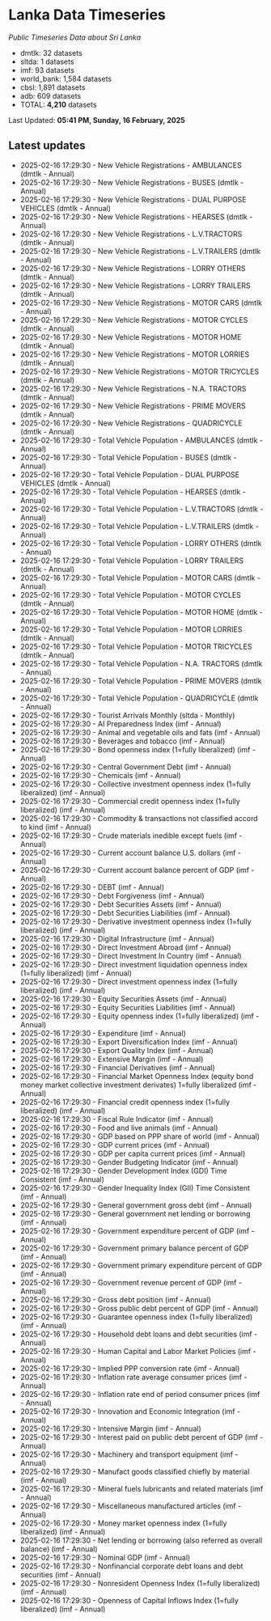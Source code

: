 # Lanka Data Timeseries
*Public Timeseries Data about Sri Lanka*

* dmtlk: 32 datasets
* sltda: 1 datasets
* imf: 93 datasets
* world_bank: 1,584 datasets
* cbsl: 1,891 datasets
* adb: 609 datasets
* TOTAL: **4,210** datasets

Last Updated: **05:41 PM, Sunday, 16 February, 2025**

## Latest updates

* 2025-02-16 17:29:30 - New Vehicle Registrations - AMBULANCES (dmtlk - Annual)
* 2025-02-16 17:29:30 - New Vehicle Registrations - BUSES (dmtlk - Annual)
* 2025-02-16 17:29:30 - New Vehicle Registrations - DUAL PURPOSE VEHICLES (dmtlk - Annual)
* 2025-02-16 17:29:30 - New Vehicle Registrations - HEARSES (dmtlk - Annual)
* 2025-02-16 17:29:30 - New Vehicle Registrations - L.V.TRACTORS (dmtlk - Annual)
* 2025-02-16 17:29:30 - New Vehicle Registrations - L.V.TRAILERS (dmtlk - Annual)
* 2025-02-16 17:29:30 - New Vehicle Registrations - LORRY OTHERS (dmtlk - Annual)
* 2025-02-16 17:29:30 - New Vehicle Registrations - LORRY TRAILERS (dmtlk - Annual)
* 2025-02-16 17:29:30 - New Vehicle Registrations - MOTOR CARS (dmtlk - Annual)
* 2025-02-16 17:29:30 - New Vehicle Registrations - MOTOR CYCLES (dmtlk - Annual)
* 2025-02-16 17:29:30 - New Vehicle Registrations - MOTOR HOME (dmtlk - Annual)
* 2025-02-16 17:29:30 - New Vehicle Registrations - MOTOR LORRIES (dmtlk - Annual)
* 2025-02-16 17:29:30 - New Vehicle Registrations - MOTOR TRICYCLES (dmtlk - Annual)
* 2025-02-16 17:29:30 - New Vehicle Registrations - N.A. TRACTORS (dmtlk - Annual)
* 2025-02-16 17:29:30 - New Vehicle Registrations - PRIME MOVERS (dmtlk - Annual)
* 2025-02-16 17:29:30 - New Vehicle Registrations - QUADRICYCLE (dmtlk - Annual)
* 2025-02-16 17:29:30 - Total Vehicle Population - AMBULANCES (dmtlk - Annual)
* 2025-02-16 17:29:30 - Total Vehicle Population - BUSES (dmtlk - Annual)
* 2025-02-16 17:29:30 - Total Vehicle Population - DUAL PURPOSE VEHICLES (dmtlk - Annual)
* 2025-02-16 17:29:30 - Total Vehicle Population - HEARSES (dmtlk - Annual)
* 2025-02-16 17:29:30 - Total Vehicle Population - L.V.TRACTORS (dmtlk - Annual)
* 2025-02-16 17:29:30 - Total Vehicle Population - L.V.TRAILERS (dmtlk - Annual)
* 2025-02-16 17:29:30 - Total Vehicle Population - LORRY OTHERS (dmtlk - Annual)
* 2025-02-16 17:29:30 - Total Vehicle Population - LORRY TRAILERS (dmtlk - Annual)
* 2025-02-16 17:29:30 - Total Vehicle Population - MOTOR CARS (dmtlk - Annual)
* 2025-02-16 17:29:30 - Total Vehicle Population - MOTOR CYCLES (dmtlk - Annual)
* 2025-02-16 17:29:30 - Total Vehicle Population - MOTOR HOME (dmtlk - Annual)
* 2025-02-16 17:29:30 - Total Vehicle Population - MOTOR LORRIES (dmtlk - Annual)
* 2025-02-16 17:29:30 - Total Vehicle Population - MOTOR TRICYCLES (dmtlk - Annual)
* 2025-02-16 17:29:30 - Total Vehicle Population - N.A. TRACTORS (dmtlk - Annual)
* 2025-02-16 17:29:30 - Total Vehicle Population - PRIME MOVERS (dmtlk - Annual)
* 2025-02-16 17:29:30 - Total Vehicle Population - QUADRICYCLE (dmtlk - Annual)
* 2025-02-16 17:29:30 - Tourist Arrivals Monthly (sltda - Monthly)
* 2025-02-16 17:29:30 - AI Preparedness Index (imf - Annual)
* 2025-02-16 17:29:30 - Animal and vegetable oils and fats (imf - Annual)
* 2025-02-16 17:29:30 - Beverages and tobacco (imf - Annual)
* 2025-02-16 17:29:30 - Bond openness index (1=fully liberalized) (imf - Annual)
* 2025-02-16 17:29:30 - Central Government Debt (imf - Annual)
* 2025-02-16 17:29:30 - Chemicals (imf - Annual)
* 2025-02-16 17:29:30 - Collective investment openness index (1=fully liberalized) (imf - Annual)
* 2025-02-16 17:29:30 - Commercial credit openness index (1=fully liberalized) (imf - Annual)
* 2025-02-16 17:29:30 - Commodity & transactions not classified accord to kind (imf - Annual)
* 2025-02-16 17:29:30 - Crude materials inedible except fuels (imf - Annual)
* 2025-02-16 17:29:30 - Current account balance U.S. dollars (imf - Annual)
* 2025-02-16 17:29:30 - Current account balance percent of GDP (imf - Annual)
* 2025-02-16 17:29:30 - DEBT (imf - Annual)
* 2025-02-16 17:29:30 - Debt Forgiveness (imf - Annual)
* 2025-02-16 17:29:30 - Debt Securities Assets (imf - Annual)
* 2025-02-16 17:29:30 - Debt Securities Liabilities (imf - Annual)
* 2025-02-16 17:29:30 - Derivative investment openness index (1=fully liberalized) (imf - Annual)
* 2025-02-16 17:29:30 - Digital Infrastructure (imf - Annual)
* 2025-02-16 17:29:30 - Direct Investment Abroad (imf - Annual)
* 2025-02-16 17:29:30 - Direct Investment In Country (imf - Annual)
* 2025-02-16 17:29:30 - Direct investment liquidation openness index (1=fully liberalized) (imf - Annual)
* 2025-02-16 17:29:30 - Direct investment openness index (1=fully liberalized) (imf - Annual)
* 2025-02-16 17:29:30 - Equity Securities Assets (imf - Annual)
* 2025-02-16 17:29:30 - Equity Securities Liabilities (imf - Annual)
* 2025-02-16 17:29:30 - Equity openness index (1=fully liberalized) (imf - Annual)
* 2025-02-16 17:29:30 - Expenditure (imf - Annual)
* 2025-02-16 17:29:30 - Export Diversification Index (imf - Annual)
* 2025-02-16 17:29:30 - Export Quality Index (imf - Annual)
* 2025-02-16 17:29:30 - Extensive Margin (imf - Annual)
* 2025-02-16 17:29:30 - Financial Derivatives (imf - Annual)
* 2025-02-16 17:29:30 - Financial Market Openness Index (equity bond money market collective investment derivates) 1=fully liberalized (imf - Annual)
* 2025-02-16 17:29:30 - Financial credit openness index (1=fully liberalized) (imf - Annual)
* 2025-02-16 17:29:30 - Fiscal Rule Indicator (imf - Annual)
* 2025-02-16 17:29:30 - Food and live animals (imf - Annual)
* 2025-02-16 17:29:30 - GDP based on PPP share of world (imf - Annual)
* 2025-02-16 17:29:30 - GDP current prices (imf - Annual)
* 2025-02-16 17:29:30 - GDP per capita current prices (imf - Annual)
* 2025-02-16 17:29:30 - Gender Budgeting Indicator (imf - Annual)
* 2025-02-16 17:29:30 - Gender Development Index (GDI) Time Consistent (imf - Annual)
* 2025-02-16 17:29:30 - Gender Inequality Index (GII) Time Consistent (imf - Annual)
* 2025-02-16 17:29:30 - General government gross debt (imf - Annual)
* 2025-02-16 17:29:30 - General government net lending or borrowing (imf - Annual)
* 2025-02-16 17:29:30 - Government expenditure percent of GDP (imf - Annual)
* 2025-02-16 17:29:30 - Government primary balance percent of GDP (imf - Annual)
* 2025-02-16 17:29:30 - Government primary expenditure percent of GDP (imf - Annual)
* 2025-02-16 17:29:30 - Government revenue percent of GDP (imf - Annual)
* 2025-02-16 17:29:30 - Gross debt position (imf - Annual)
* 2025-02-16 17:29:30 - Gross public debt percent of GDP (imf - Annual)
* 2025-02-16 17:29:30 - Guarantee openness index (1=fully liberalized) (imf - Annual)
* 2025-02-16 17:29:30 - Household debt loans and debt securities (imf - Annual)
* 2025-02-16 17:29:30 - Human Capital and Labor Market Policies (imf - Annual)
* 2025-02-16 17:29:30 - Implied PPP conversion rate (imf - Annual)
* 2025-02-16 17:29:30 - Inflation rate average consumer prices (imf - Annual)
* 2025-02-16 17:29:30 - Inflation rate end of period consumer prices (imf - Annual)
* 2025-02-16 17:29:30 - Innovation and Economic Integration (imf - Annual)
* 2025-02-16 17:29:30 - Intensive Margin (imf - Annual)
* 2025-02-16 17:29:30 - Interest paid on public debt percent of GDP (imf - Annual)
* 2025-02-16 17:29:30 - Machinery and transport equipment (imf - Annual)
* 2025-02-16 17:29:30 - Manufact goods classified chiefly by material (imf - Annual)
* 2025-02-16 17:29:30 - Mineral fuels lubricants and related materials (imf - Annual)
* 2025-02-16 17:29:30 - Miscellaneous manufactured articles (imf - Annual)
* 2025-02-16 17:29:30 - Money market openness index (1=fully liberalized) (imf - Annual)
* 2025-02-16 17:29:30 - Net lending or borrowing (also referred as overall balance) (imf - Annual)
* 2025-02-16 17:29:30 - Nominal GDP (imf - Annual)
* 2025-02-16 17:29:30 - Nonfinancial corporate debt loans and debt securities (imf - Annual)
* 2025-02-16 17:29:30 - Nonresident Openness Index (1=fully liberalized) (imf - Annual)
* 2025-02-16 17:29:30 - Openness of Capital Inflows Index (1=fully liberalized) (imf - Annual)